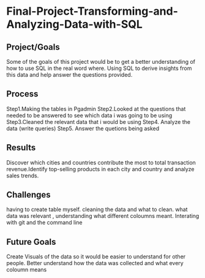 # Final-Project-Transforming-and-Analyzing-Data-with-SQL

## Project/Goals

Some of the goals of this project would be to get a better understanding of how to use SQL in the real word where. Using SQL to derive insights from this data and help answer the questions provided. 

## Process
Step1.Making the tables in Pgadmin
Step2.Looked at the questions that needed to be answered to see which data i was going to be using
Step3.Cleaned the relevant data that i would be using
Step4. Analyze the data (write queries)
Step5. Answer the quetions being asked


## Results

Discover which cities and countries contribute the most to total transaction revenue.Identify top-selling products in each city and country and analyze sales trends.

## Challenges 

having to create table myself. cleaning the data and what to clean. what data was relevant , understanding what different coloumns meant. Interating with git and the command line
## Future Goals

   Create Visuals of the data so it would be easier to understand for other people. 
   Better understand how the data was collected and what every coloumn means